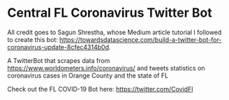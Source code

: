 # Central FL Coronavirus Twitter Bot

All credit goes to Sagun Shrestha, whose Medium article tutorial I followed to create this bot: https://towardsdatascience.com/build-a-twitter-bot-for-coronavirus-update-8cfec4314b0d. 

A TwitterBot that scrapes data from https://www.worldometers.info/coronavirus/ and tweets statistics on coronavirus cases in Orange County and the state of FL

Check out the FL COVID-19 Bot here: https://twitter.com/CovidFl 
